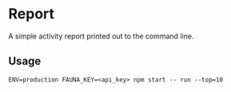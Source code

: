 # Report

A simple activity report printed out to the command line.

## Usage

```
ENV=production FAUNA_KEY=<api_key> npm start -- run --top=10
```
